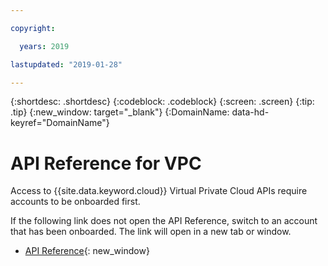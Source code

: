 ```yaml
---

copyright:

  years: 2019

lastupdated: "2019-01-28"

---
```


{:shortdesc: .shortdesc}
{:codeblock: .codeblock}
{:screen: .screen}
{:tip: .tip}
{:new_window: target="_blank"}
{:DomainName: data-hd-keyref="DomainName"}

# API Reference for VPC

Access to {{site.data.keyword.cloud}} Virtual Private Cloud APIs require accounts to be onboarded first. 

If the following link does not open the API Reference, switch to an account that has been onboarded. The link will open in a new tab or window.

* [API Reference](https://{DomainName}/apidocs/rias){: new_window}


